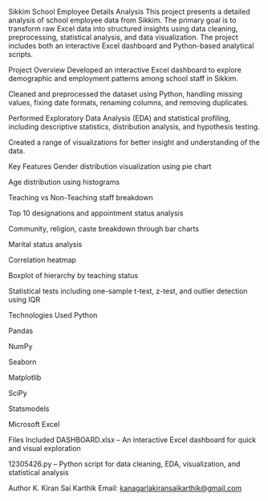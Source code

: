 Sikkim School Employee Details Analysis
This project presents a detailed analysis of school employee data from Sikkim. The primary goal is to transform raw Excel data into structured insights using data cleaning, preprocessing, statistical analysis, and data visualization. The project includes both an interactive Excel dashboard and Python-based analytical scripts.

Project Overview
Developed an interactive Excel dashboard to explore demographic and employment patterns among school staff in Sikkim.

Cleaned and preprocessed the dataset using Python, handling missing values, fixing date formats, renaming columns, and removing duplicates.

Performed Exploratory Data Analysis (EDA) and statistical profiling, including descriptive statistics, distribution analysis, and hypothesis testing.

Created a range of visualizations for better insight and understanding of the data.

Key Features
Gender distribution visualization using pie chart

Age distribution using histograms

Teaching vs Non-Teaching staff breakdown

Top 10 designations and appointment status analysis

Community, religion, caste breakdown through bar charts

Marital status analysis

Correlation heatmap

Boxplot of hierarchy by teaching status

Statistical tests including one-sample t-test, z-test, and outlier detection using IQR

Technologies Used
Python

Pandas

NumPy

Seaborn

Matplotlib

SciPy

Statsmodels

Microsoft Excel

Files Included
DASHBOARD.xlsx – An interactive Excel dashboard for quick and visual exploration

12305426.py – Python script for data cleaning, EDA, visualization, and statistical analysis

Author
K. Kiran Sai Karthik
Email: kanagarlakiransaikarthik@gmail.com
